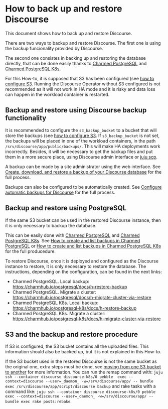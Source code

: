 # How to back up and restore Discourse

This document shows how to back up and restore Discourse.

There are two ways to backup and restore Discourse. The
first one is using the backup funcionality provided by Discourse.

The second one consistes in backing up and restoring the database directly,
that can be done easily thanks to [Charmed PostgreSQL](https://charmhub.io/postgresql) 
and [Charmed PostgreSQL K8s](https://charmhub.io/postgresql-k8s).

For this How-to, it is supposed that S3 has been configured (see [how to configure S3](./configure-s3.md).
Running the Discourse Operator without S3 configured is not recommended as it will not work in HA mode and
it is risky and data loss can happen in the workload container is restarted.


## Backup and restore using Discourse backup functionality

It is recommended to configure the `s3_backup_bucket` to a bucket that will store the 
backups (see [how to configure S3](./configure-s3.md). If  `s3_backup_bucket` is not set, 
the backups will be placed in one of the workload containers, 
in the path `/srv/discourse/app/public/backups/`. This will make HA deployments work incorrectly.
Besides, it will be necessary to get the backup files and put them in a more secure place, 
using Discourse admin interface or [juju scp](https://juju.is/docs/juju/juju-scp).

A backup can be made by a site administrator using the web interface. See
[Create, download, and restore a backup of your Discourse database](https://meta.discourse.org/t/create-download-and-restore-a-backup-of-your-discourse-database/122710/1)
for the full process.

Backups can also be configured to be automatically created. See [Configure automatic backups for Discourse](https://meta.discourse.org/t/configure-automatic-backups-for-discourse/14855/1) for the full process.


## Backup and restore using PostgreSQL

If the same S3 bucket can be used in the restored Discourse instance, then it is only necessary 
to backup the database.

This can be easily done with [Charmed PostgreSQL](https://charmhub.io/postgresql) and [Charmed PostgreSQL K8s](https://charmhub.io/postgresql-k8s).
See [How to create and list backups in Charmed PostgreSQL](https://charmhub.io/postgresql/docs/h-create-and-list-backups) 
or [How to create and list backups in Charmed PostgreSQL K8s](https://charmhub.io/postgresql-k8s/docs/h-create-and-list-backups) for the full producedure.

To restore Discourse, once it is deployed and configured as the Discourse instance to restore, it is only necessary
to restore the database. The instructions, depending on the configuration, can be found in the next links:
 - Charmed PostgreSQL. Local backup: https://charmhub.io/postgresql/docs/h-restore-backup
 - Charmed PostgreSQL. Migrate a cluster: https://charmhub.io/postgresql/docs/h-migrate-cluster-via-restore
 - Charmed PostgreSQL K8s. Local backup: https://charmhub.io/postgresql-k8s/docs/h-restore-backup
 - Charmed PostgreSQL K8s. Migrate a cluster: https://charmhub.io/postgresql-k8s/docs/h-migrate-cluster-via-restore

## S3 and the backup and restore procedure

If S3 is configured, the S3 bucket contains all the uploaded files. This information should also be backed up,
but it is not explained in this How-to.

If the S3 bucket used in the restored Discourse is not the same bucket as the original one, extra steps must be
done, see [moving from one S3 bucket to another](https://meta.discourse.org/t/moving-from-one-s3-bucket-to-another/184779)
for more information. You can run the remap command with: `juju ssh --container discourse discourse-k8s/0 pebble  exec --context=discourse --user=_daemon_ -w=/srv/discourse/app/ -- bundle exec /srv/discourse/app/script/discourse backup`
and rake tasks with a command like: `juju ssh --container discourse discourse-k8s/0 pebble exec --context=discourse --user=_daemon_ -w=/srv/discourse/app/ -- bundle exec rake posts:rebake`.
